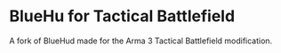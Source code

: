 # BlueHu for Tactical Battlefield
A fork of BlueHud made for the Arma 3 Tactical Battlefield modification.
